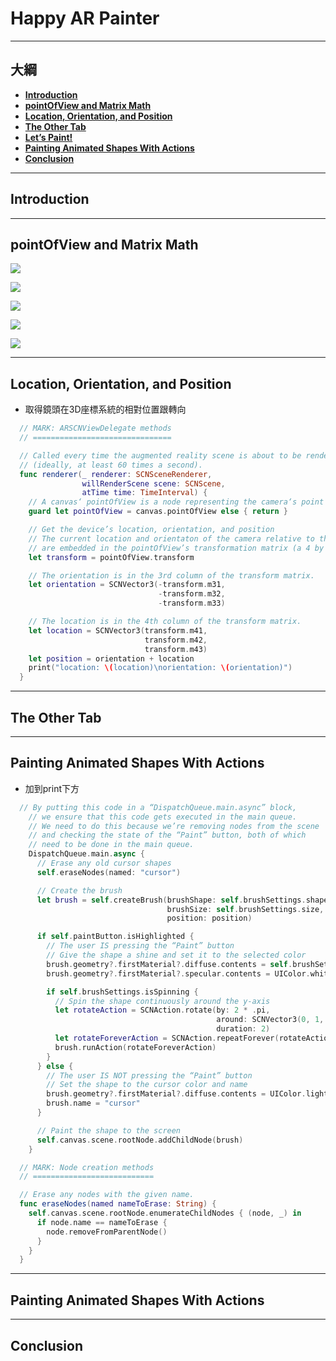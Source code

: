# Happy AR Painter

------

## 大綱

- [**Introduction**](#1)
- [**pointOfView and Matrix Math**](#2)
- [**Location, Orientation, and Position**](#3)
- [**The Other Tab**](#4)
- [**Let’s Paint!**](#5)
- [**Painting Animated Shapes With Actions**](#6)
- [**Conclusion**](#7)

------

<h2 id="1">Introduction</h2>



------

<h2 id="2">pointOfView and Matrix Math</h2>

![](../.gitbook/assets/103.png)

![](../.gitbook/assets/104.png)

![](../.gitbook/assets/105.png)

![](../.gitbook/assets/106.png)

![](../.gitbook/assets/107.png)

------

<h2 id="3">Location, Orientation, and Position</h2>

- 取得鏡頭在3D座標系統的相對位置跟轉向

```swift
  // MARK: ARSCNViewDelegate methods
  // ===============================

  // Called every time the augmented reality scene is about to be rendered
  // (ideally, at least 60 times a second).
  func renderer(_ renderer: SCNSceneRenderer,
                willRenderScene scene: SCNScene,
                atTime time: TimeInterval) {
    // A canvas‘ pointOfView is a node representing the camera‘s point of view.
    guard let pointOfView = canvas.pointOfView else { return }

    // Get the device’s location, orientation, and position
    // The current location and orientaton of the camera relative to the origin point
    // are embedded in the pointOfView’s transformation matrix (a 4 by 4 matrix).
    let transform = pointOfView.transform

    // The orientation is in the 3rd column of the transform matrix.
    let orientation = SCNVector3(-transform.m31,
                                 -transform.m32,
                                 -transform.m33)

    // The location is in the 4th column of the transform matrix.
    let location = SCNVector3(transform.m41,
                              transform.m42,
                              transform.m43)
    let position = orientation + location
    print("location: \(location)\norientation: \(orientation)")
  }
```

------

<h2 id="4">The Other Tab</h2>



------

<h2 id="5">Painting Animated Shapes With Actions</h2>

- 加到print下方

```swift
  // By putting this code in a “DispatchQueue.main.async” block,
    // we ensure that this code gets executed in the main queue.
    // We need to do this because we’re removing nodes from the scene
    // and checking the state of the “Paint” button, both of which
    // need to be done in the main queue.
    DispatchQueue.main.async {
      // Erase any old cursor shapes
      self.eraseNodes(named: "cursor")

      // Create the brush
      let brush = self.createBrush(brushShape: self.brushSettings.shape,
                                   brushSize: self.brushSettings.size,
                                   position: position)

      if self.paintButton.isHighlighted {
        // The user IS pressing the “Paint” button
        // Give the shape a shine and set it to the selected color
        brush.geometry?.firstMaterial?.diffuse.contents = self.brushSettings.color
        brush.geometry?.firstMaterial?.specular.contents = UIColor.white

        if self.brushSettings.isSpinning {
          // Spin the shape continuously around the y-axis
          let rotateAction = SCNAction.rotate(by: 2 * .pi,
                                              around: SCNVector3(0, 1, 0),
                                              duration: 2)
          let rotateForeverAction = SCNAction.repeatForever(rotateAction)
          brush.runAction(rotateForeverAction)
        }
      } else {
        // The user IS NOT pressing the “Paint” button
        // Set the shape to the cursor color and name
        brush.geometry?.firstMaterial?.diffuse.contents = UIColor.lightGray
        brush.name = "cursor"
      }

      // Paint the shape to the screen
      self.canvas.scene.rootNode.addChildNode(brush)
    }

  // MARK: Node creation methods
  // ===========================

  // Erase any nodes with the given name.
  func eraseNodes(named nameToErase: String) {
    self.canvas.scene.rootNode.enumerateChildNodes { (node, _) in
      if node.name == nameToErase {
        node.removeFromParentNode()
      }
    }
  }

```

------

<h2 id="6">Painting Animated Shapes With Actions</h2>



------

<h2 id="7">Conclusion</h2>

